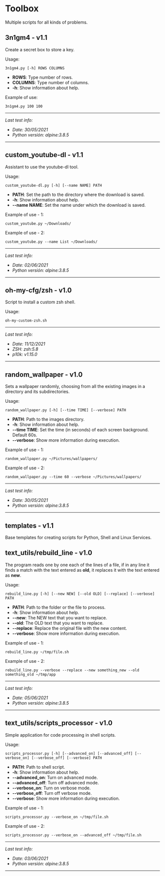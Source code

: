 # Toolbox

Multiple scripts for all kinds of problems.



## 3n1gm4 - v1.1

Create a secret box to store a key. 

Usage:
```
3n1gm4.py [-h] ROWS COLUMNS
```

- **ROWS**: Type number of rows.
- **COLUMNS**: Type number of columns.
- **-h**: Show information about help.

Example of use:
```
3n1gm4.py 100 100
```

---

_Last test info:_

- _Date: 30/05/2021_
- _Python versión: alpine:3.8.5_

---



## custom_youtube-dl - v1.1

Assistant to use the youtube-dl tool.

Usage:
```
custom_youtube-dl.py [-h] [--name NAME] PATH
```

- **PATH**: Set the path to the directory where the download is saved.
- **-h**: Show information about help.
- **--name NAME**: Set the name under which the download is saved.

Example of use - 1:
```
custom_youtube.py ~/Downloads/
```

Example of use - 2:
```
custom_youtube.py --name List ~/Downloads/
```

---

_Last test info:_

- _Date: 02/06/2021_
- _Python versión: alpine:3.8.5_

---



## oh-my-cfg/zsh - v1.0

Script to install a custom zsh shell.

Usage:
```
oh-my-custom-zsh.sh
```

---

_Last test info:_

- _Date: 11/12/2021_
- _ZSH: zsh:5.8_
- _p10k: v1.15.0_

---



## random_wallpaper - v1.0

Sets a wallpaper randomly, choosing from all the existing images in a directory and its subdirectories.

Usage:
```
random_wallpaper.py [-h] [--time TIME] [--verbose] PATH
```

- **PATH**: Path to the images directory.
- **-h**: Show information about help.
- **--time TIME**: Set the time (in seconds) of each screen background. Default 60s.
- **--verbose**: Show more information during execution.

Example of use - 1:
```
random_wallpaper.py ~/Pictures/wallpapers/
```

Example of use - 2:
```
random_wallpaper.py --time 60 --verbose ~/Pictures/wallpapers/
```

---

_Last test info:_

- _Date: 30/05/2021_
- _Python versión: alpine:3.8.5_

---



## templates - v1.1

Base templates for creating scripts for Python, Shell and Linux Services.



## text_utils/rebuild_line - v1.0

The program reads one by one each of the lines of a file, if in any line it finds a match with the text entered as **old**, it replaces it with the text entered as **new**.

Usage:
```
rebuild_line.py [-h] [--new NEW] [--old OLD] [--replace] [--verbose] PATH
```

- **PATH**: Path to the folder or the file to process.
- **-h**: Show information about help.
- **--new**: The NEW text that you want to replace.
- **--old**: The OLD text that you want to replace.
- **--replace**: Replace the original file with the new content.
- **--verbose**: Show more information during execution.      

Example of use - 1:
```
rebuild_line.py ~/tmp/file.sh
```

Example of use - 2:
```
rebuild_line.py --verbose --replace --new something_new --old something_old ~/tmp/app
```

---

_Last test info:_

- _Date: 05/06/2021_
- _Python versión: alpine:3.8.5_

---


## text_utils/scripts_processor - v1.0

Simple application for code processing in shell scripts.

Usage:
```
scripts_processor.py [-h] [--advanced_on] [--advanced_off] [--verbose_on] [--verbose_off] [--verbose] PATH
```

- **PATH**: Path to shell script.
- **-h**: Show information about help.
- **--advanced_on**: Turn on advanced mode.
- **--advanced_off**: Turn off advanced mode.
- **--verbose_on**: Turn on verbose mode.
- **--verbose_off**: Turn off verbose mode.
- **--verbose**: Show more information during execution.      

Example of use - 1:
```
scripts_processor.py --verbose_on ~/tmp/file.sh
```

Example of use - 2:
```
scripts_processor.py --verbose_on --advanced_off ~/tmp/file.sh
```

---

_Last test info:_

- _Date: 03/06/2021_
- _Python versión: alpine:3.8.5_

---


